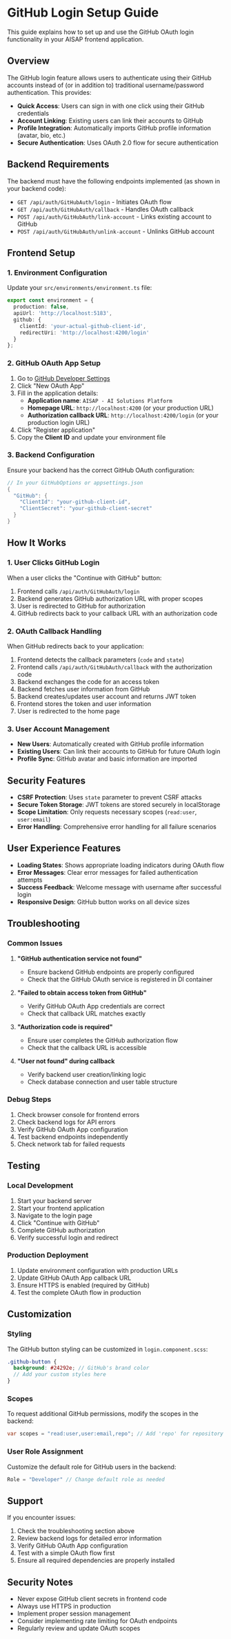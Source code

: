 # GitHub Login Setup Guide

This guide explains how to set up and use the GitHub OAuth login functionality in your AISAP frontend application.

## Overview

The GitHub login feature allows users to authenticate using their GitHub accounts instead of (or in addition to) traditional username/password authentication. This provides:

- **Quick Access**: Users can sign in with one click using their GitHub credentials
- **Account Linking**: Existing users can link their accounts to GitHub
- **Profile Integration**: Automatically imports GitHub profile information (avatar, bio, etc.)
- **Secure Authentication**: Uses OAuth 2.0 flow for secure authentication

## Backend Requirements

The backend must have the following endpoints implemented (as shown in your backend code):

- `GET /api/auth/GitHubAuth/login` - Initiates OAuth flow
- `GET /api/auth/GitHubAuth/callback` - Handles OAuth callback
- `POST /api/auth/GitHubAuth/link-account` - Links existing account to GitHub
- `POST /api/auth/GitHubAuth/unlink-account` - Unlinks GitHub account

## Frontend Setup

### 1. Environment Configuration

Update your `src/environments/environment.ts` file:

```typescript
export const environment = {
  production: false,
  apiUrl: 'http://localhost:5183',
  github: {
    clientId: 'your-actual-github-client-id',
    redirectUri: 'http://localhost:4200/login'
  }
};
```

### 2. GitHub OAuth App Setup

1. Go to [GitHub Developer Settings](https://github.com/settings/developers)
2. Click "New OAuth App"
3. Fill in the application details:
   - **Application name**: `AISAP - AI Solutions Platform`
   - **Homepage URL**: `http://localhost:4200` (or your production URL)
   - **Authorization callback URL**: `http://localhost:4200/login` (or your production login URL)
4. Click "Register application"
5. Copy the **Client ID** and update your environment file

### 3. Backend Configuration

Ensure your backend has the correct GitHub OAuth configuration:

```csharp
// In your GitHubOptions or appsettings.json
{
  "GitHub": {
    "ClientId": "your-github-client-id",
    "ClientSecret": "your-github-client-secret"
  }
}
```

## How It Works

### 1. User Clicks GitHub Login

When a user clicks the "Continue with GitHub" button:

1. Frontend calls `/api/auth/GitHubAuth/login`
2. Backend generates GitHub authorization URL with proper scopes
3. User is redirected to GitHub for authorization
4. GitHub redirects back to your callback URL with an authorization code

### 2. OAuth Callback Handling

When GitHub redirects back to your application:

1. Frontend detects the callback parameters (`code` and `state`)
2. Frontend calls `/api/auth/GitHubAuth/callback` with the authorization code
3. Backend exchanges the code for an access token
4. Backend fetches user information from GitHub
5. Backend creates/updates user account and returns JWT token
6. Frontend stores the token and user information
7. User is redirected to the home page

### 3. User Account Management

- **New Users**: Automatically created with GitHub profile information
- **Existing Users**: Can link their accounts to GitHub for future OAuth login
- **Profile Sync**: GitHub avatar and basic information are imported

## Security Features

- **CSRF Protection**: Uses `state` parameter to prevent CSRF attacks
- **Secure Token Storage**: JWT tokens are stored securely in localStorage
- **Scope Limitation**: Only requests necessary scopes (`read:user`, `user:email`)
- **Error Handling**: Comprehensive error handling for all failure scenarios

## User Experience Features

- **Loading States**: Shows appropriate loading indicators during OAuth flow
- **Error Messages**: Clear error messages for failed authentication attempts
- **Success Feedback**: Welcome message with username after successful login
- **Responsive Design**: GitHub button works on all device sizes

## Troubleshooting

### Common Issues

1. **"GitHub authentication service not found"**
   - Ensure backend GitHub endpoints are properly configured
   - Check that the GitHub OAuth service is registered in DI container

2. **"Failed to obtain access token from GitHub"**
   - Verify GitHub OAuth App credentials are correct
   - Check that callback URL matches exactly

3. **"Authorization code is required"**
   - Ensure user completes the GitHub authorization flow
   - Check that the callback URL is accessible

4. **"User not found" during callback**
   - Verify backend user creation/linking logic
   - Check database connection and user table structure

### Debug Steps

1. Check browser console for frontend errors
2. Check backend logs for API errors
3. Verify GitHub OAuth App configuration
4. Test backend endpoints independently
5. Check network tab for failed requests

## Testing

### Local Development

1. Start your backend server
2. Start your frontend application
3. Navigate to the login page
4. Click "Continue with GitHub"
5. Complete GitHub authorization
6. Verify successful login and redirect

### Production Deployment

1. Update environment configuration with production URLs
2. Update GitHub OAuth App callback URL
3. Ensure HTTPS is enabled (required by GitHub)
4. Test the complete OAuth flow in production

## Customization

### Styling

The GitHub button styling can be customized in `login.component.scss`:

```scss
.github-button {
  background: #24292e; // GitHub's brand color
  // Add your custom styles here
}
```

### Scopes

To request additional GitHub permissions, modify the scopes in the backend:

```csharp
var scopes = "read:user,user:email,repo"; // Add 'repo' for repository access
```

### User Role Assignment

Customize the default role for GitHub users in the backend:

```csharp
Role = "Developer" // Change default role as needed
```

## Support

If you encounter issues:

1. Check the troubleshooting section above
2. Review backend logs for detailed error information
3. Verify GitHub OAuth App configuration
4. Test with a simple OAuth flow first
5. Ensure all required dependencies are properly installed

## Security Notes

- Never expose GitHub client secrets in frontend code
- Always use HTTPS in production
- Implement proper session management
- Consider implementing rate limiting for OAuth endpoints
- Regularly review and update OAuth scopes
